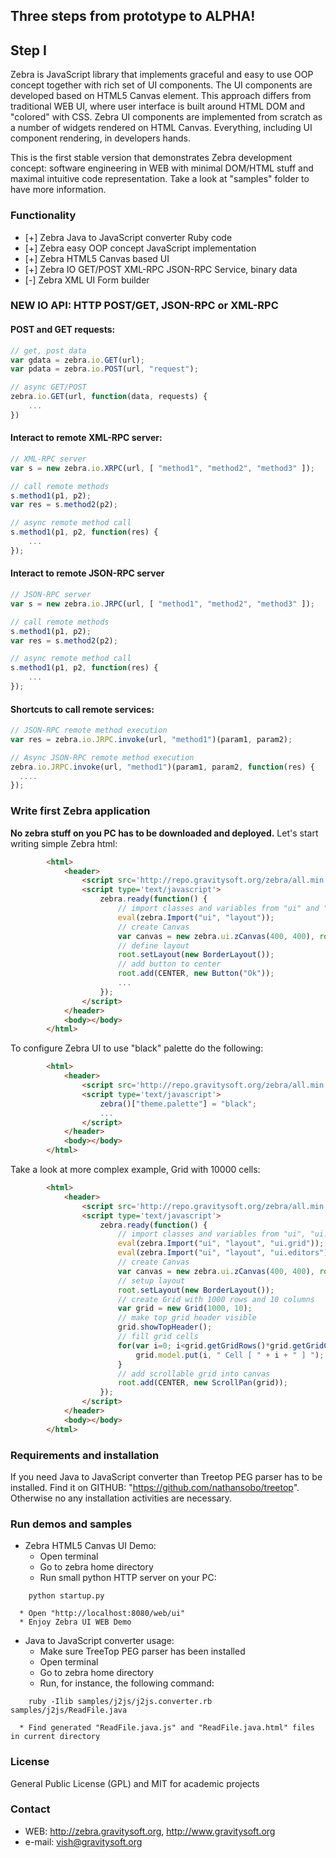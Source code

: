 
## Three steps from prototype to ALPHA! 
## Step I

Zebra is JavaScript library that implements graceful and easy to use OOP concept together with rich set of UI
components. The UI components are developed based on HTML5 Canvas element. This approach differs from
traditional WEB UI, where user interface is built around HTML DOM and "colored" with CSS. Zebra UI components
are implemented from scratch as a number of widgets rendered on HTML Canvas. Everything, including UI component
rendering, in developers hands.

This is the first stable version that demonstrates Zebra development concept: software engineering in WEB with minimal
DOM/HTML stuff and maximal intuitive code representation. Take a look at "samples" folder to have more information.

### Functionality

   * [+] Zebra Java to JavaScript converter Ruby code
   * [+] Zebra easy OOP concept JavaScript implementation
   * [+] Zebra HTML5 Canvas based UI
   * [+] Zebra IO  GET/POST XML-RPC JSON-RPC Service, binary data
   * [-] Zebra XML UI Form builder


### NEW IO API: HTTP POST/GET, JSON-RPC or XML-RPC


#### POST and GET requests:
        
```js
// get, post data
var gdata = zebra.io.GET(url);
var pdata = zebra.io.POST(url, "request");

// async GET/POST
zebra.io.GET(url, function(data, requests) {
    ...
})
```

####  Interact to remote XML-RPC server:

```js
// XML-RPC server
var s = new zebra.io.XRPC(url, [ "method1", "method2", "method3" ]);

// call remote methods
s.method1(p1, p2);
var res = s.method2(p2);

// async remote method call
s.method1(p1, p2, function(res) {
    ...
});
```

####  Interact to remote JSON-RPC server
       
```js
// JSON-RPC server
var s = new zebra.io.JRPC(url, [ "method1", "method2", "method3" ]);

// call remote methods
s.method1(p1, p2);
var res = s.method2(p2);

// async remote method call
s.method1(p1, p2, function(res) {
    ...
});
```

#### Shortcuts to call remote services:

```js
// JSON-RPC remote method execution
var res = zebra.io.JRPC.invoke(url, "method1")(param1, param2);

// Async JSON-RPC remote method execution
zebra.io.JRPC.invoke(url, "method1")(param1, param2, function(res) {
  ....
});
```


### Write first Zebra application

**No zebra stuff on you PC has to be downloaded and deployed.** Let's start writing simple Zebra html:

```html
		<html>
			<header>
				<script src='http://repo.gravitysoft.org/zebra/all.min.js' type='text/javascript'></script>
				<script type='text/javascript'>
				    zebra.ready(function() {
						// import classes and variables from "ui" and "layout" packages in local space
						eval(zebra.Import("ui", "layout"));
						// create Canvas
					    var canvas = new zebra.ui.zCanvas(400, 400), root = canvas.root;
						// define layout
						root.setLayout(new BorderLayout());
						// add button to center
						root.add(CENTER, new Button("Ok"));
						...
			 		});
				</script>
			</header>
			<body></body>
		</html>
```

To configure Zebra UI to use "black" palette do the following:

```html
		<html>
			<header>
				<script src='http://repo.gravitysoft.org/zebra/all.min.js' type='text/javascript'></script>
				<script type='text/javascript'>
					zebra()["theme.palette"] = "black";
					...
				</script>
			</header>
			<body></body>
		</html>
```

Take a look at more complex example, Grid with 10000 cells:

```html
		<html>
			<header>
				<script src='http://repo.gravitysoft.org/zebra/all.min.js' type='text/javascript'></script>
				<script type='text/javascript'>
				    zebra.ready(function() {
						// import classes and variables from "ui", "ui.grid" and "layout" packages in local space
						eval(zebra.Import("ui", "layout", "ui.grid"));
						eval(zebra.Import("ui", "layout", "ui.editors"));
						// create Canvas
					    var canvas = new zebra.ui.zCanvas(400, 400), root = canvas.root;
                        // setup layout
					    root.setLayout(new BorderLayout());
						// create Grid with 1000 rows and 10 columns
						var grid = new Grid(1000, 10);
						// make top grid header visible
						grid.showTopHeader();
						// fill grid cells
						for(var i=0; i<grid.getGridRows()*grid.getGridCols(); i++) {
							grid.model.put(i, " Cell [ " + i + " ] ");
						}
						// add scrollable grid into canvas
						root.add(CENTER, new ScrollPan(grid));
			 		});
				</script>
			</header>
			<body></body>
		</html>
```

### Requirements and installation

If you need Java to JavaScript converter than Treetop PEG parser has to be installed.
Find it on GITHUB: "https://github.com/nathansobo/treetop". Otherwise no any installation
activities are necessary.

### Run demos and samples

   * Zebra HTML5 Canvas UI Demo:
   	  * Open terminal
      * Go to zebra home directory
      * Run small python HTTP server on your PC:
```
    python startup.py
```
      * Open "http://localhost:8080/web/ui"
      * Enjoy Zebra UI WEB Demo

   * Java to JavaScript converter usage:
      * Make sure TreeTop PEG parser has been installed
      * Open terminal
      * Go to zebra home directory
      * Run, for instance, the following command:
```
    ruby -Ilib samples/j2js/j2js.converter.rb  samples/j2js/ReadFile.java
```
      * Find generated "ReadFile.java.js" and "ReadFile.java.html" files in current directory


### License

General Public License (GPL) and MIT for academic projects

### Contact

   * WEB: http://zebra.gravitysoft.org, http://www.gravitysoft.org
   * e-mail: vish@gravitysoft.org
